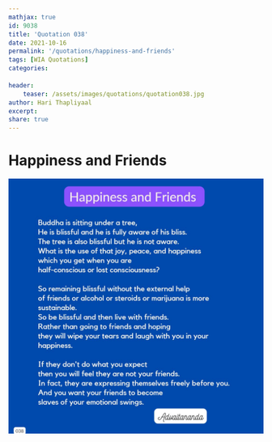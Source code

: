 ```yaml
---
mathjax: true
id: 9038
title: 'Quotation 038'
date: 2021-10-16
permalink: '/quotations/happiness-and-friends'
tags: [WIA Quotations] 
categories: 

header:
    teaser: /assets/images/quotations/quotation038.jpg
author: Hari Thapliyaal 
excerpt:
share: true 
---
```


# Happiness and Friends

![Happiness and Friends](/assets/images/quotations/quotation038.jpg)
